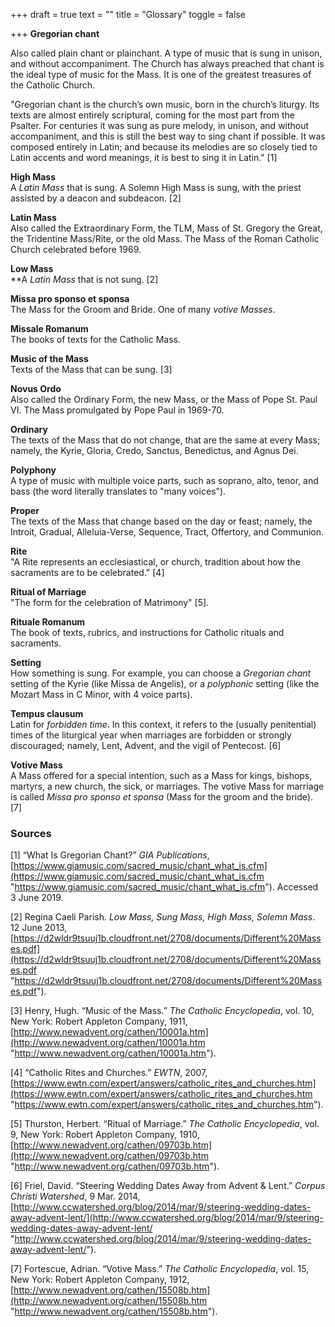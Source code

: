 +++
draft = true
text = ""
title = "Glossary"
toggle = false

+++
**Gregorian chant**

Also called plain chant or plainchant. A type of music that is sung in unison, and without accompaniment. The Church has always preached that chant is the ideal type of music for the Mass. It is one of the greatest treasures of the Catholic Church.

"Gregorian chant is the church’s own music, born in the church’s liturgy. Its texts are almost entirely scriptural, coming for the most part from the Psalter. For centuries it was sung as pure melody, in unison, and without accompaniment, and this is still the best way to sing chant if possible. It was composed entirely in Latin; and because its melodies are so closely tied to Latin accents and word meanings, it is best to sing it in Latin." \[1\]

**High Mass**  
A _Latin Mass_ that is sung. A Solemn High Mass is sung, with the priest assisted by a deacon and subdeacon. \[2\]

**Latin Mass**  
Also called the Extraordinary Form, the TLM, Mass of St. Gregory the Great, the Tridentine Mass/Rite, or the old Mass. The Mass of the Roman Catholic Church celebrated before 1969.

**Low Mass**  
\**A _Latin Mass_ that is not sung. \[2\]

**Missa pro sponso et sponsa**  
The Mass for the Groom and Bride. One of many _votive Masses_.

**Missale Romanum**  
The books of texts for the Catholic Mass.

**Music of the Mass**  
Texts of the Mass that can be sung. \[3\]

**Novus Ordo**  
Also called the Ordinary Form, the new Mass, or the Mass of Pope St. Paul VI. The Mass promulgated by Pope Paul in 1969-70.

**Ordinary**  
The texts of the Mass that do not change, that are the same at every Mass; namely, the Kyrie, Gloria, Credo, Sanctus, Benedictus, and Agnus Dei.

**Polyphony**  
A type of music with multiple voice parts, such as soprano, alto, tenor, and bass (the word literally translates to "many voices").

**Proper**  
The texts of the Mass that change based on the day or feast; namely, the Introit, Gradual, Alleluia-Verse, Sequence, Tract, Offertory, and Communion.

**Rite**  
"A Rite represents an ecclesiastical, or church, tradition about how the sacraments are to be celebrated." \[4\]

**Ritual of Marriage**  
"The form for the celebration of Matrimony" \[5\].

**Rituale Romanum**  
The book of texts, rubrics, and instructions for Catholic rituals and sacraments.

**Setting**  
How something is sung. For example, you can choose a _Gregorian chant_ setting of the Kyrie (like Missa de Angelis), or a _polyphonic_ setting (like the Mozart Mass in C Minor, with 4 voice parts).

**Tempus clausum**  
Latin for _forbidden time_. In this context, it refers to the (usually penitential) times of the liturgical year when marriages are forbidden or strongly discouraged; namely, Lent, Advent, and the vigil of Pentecost. \[6\]

**Votive Mass**  
A Mass offered for a special intention, such as a Mass for kings, bishops, martyrs, a new church, the sick, or marriages. The votive Mass for marriage is called _Missa pro sponso et sponsa_ (Mass for the groom and the bride). \[7\]

### Sources

\[1\] “What Is Gregorian Chant?” _GIA Publications_, [https://www.giamusic.com/sacred_music/chant_what_is.cfm](https://www.giamusic.com/sacred_music/chant_what_is.cfm "https://www.giamusic.com/sacred_music/chant_what_is.cfm"). Accessed 3 June 2019.

\[2\] Regina Caeli Parish. _Low Mass, Sung Mass, High Mass, Solemn Mass_. 12 June 2013, [https://d2wldr9tsuuj1b.cloudfront.net/2708/documents/Different%20Masses.pdf](https://d2wldr9tsuuj1b.cloudfront.net/2708/documents/Different%20Masses.pdf "https://d2wldr9tsuuj1b.cloudfront.net/2708/documents/Different%20Masses.pdf").

\[3\] Henry, Hugh. “Music of the Mass.” _The Catholic Encyclopedia_, vol. 10, New York: Robert Appleton Company, 1911, [http://www.newadvent.org/cathen/10001a.htm](http://www.newadvent.org/cathen/10001a.htm "http://www.newadvent.org/cathen/10001a.htm").

\[4\] “Catholic Rites and Churches.” _EWTN_, 2007, [https://www.ewtn.com/expert/answers/catholic_rites_and_churches.htm](https://www.ewtn.com/expert/answers/catholic_rites_and_churches.htm "https://www.ewtn.com/expert/answers/catholic_rites_and_churches.htm").

\[5\] Thurston, Herbert. “Ritual of Marriage.” _The Catholic Encyclopedia_, vol. 9, New York: Robert Appleton Company, 1910, [http://www.newadvent.org/cathen/09703b.htm](http://www.newadvent.org/cathen/09703b.htm "http://www.newadvent.org/cathen/09703b.htm").

\[6\] Friel, David. “Steering Wedding Dates Away from Advent & Lent.” _Corpus Christi Watershed_, 9 Mar. 2014, [http://www.ccwatershed.org/blog/2014/mar/9/steering-wedding-dates-away-advent-lent/](http://www.ccwatershed.org/blog/2014/mar/9/steering-wedding-dates-away-advent-lent/ "http://www.ccwatershed.org/blog/2014/mar/9/steering-wedding-dates-away-advent-lent/").

\[7\] Fortescue, Adrian. “Votive Mass.” _The Catholic Encyclopedia_, vol. 15, New York: Robert Appleton Company, 1912, [http://www.newadvent.org/cathen/15508b.htm](http://www.newadvent.org/cathen/15508b.htm "http://www.newadvent.org/cathen/15508b.htm").